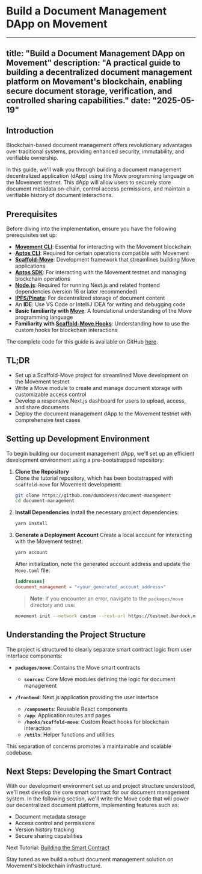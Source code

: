 # Build a Document Management DApp on Movement

---
title: "Build a Document Management DApp on Movement"
description: "A practical guide to building a decentralized document management platform on Movement's blockchain, enabling secure document storage, verification, and controlled sharing capabilities."
date: "2025-05-19"
---

## Introduction

Blockchain-based document management offers revolutionary advantages over traditional systems, providing enhanced security, immutability, and verifiable ownership.

In this guide, we'll walk you through building a document management decentralized application (dApp) using the Move programming language on the Movement testnet. This dApp will allow users to securely store document metadata on-chain, control access permissions, and maintain a verifiable history of document interactions.

## Prerequisites

Before diving into the implementation, ensure you have the following prerequisites set up:

- **[Movement CLI](https://developer.movementnetwork.xyz/learning-paths/basic-concepts/01-install-movement-cli)**: Essential for interacting with the Movement blockchain
- **[Aptos CLI](https://aptos.dev/cli-tools/aptos-cli-tool/install-aptos-cli)**: Required for certain operations compatible with Movement
- **[Scaffold-Move](https://github.com/arjanjohan/scaffold-move)**: Development framework that streamlines building Move applications
- **[Aptos SDK](https://aptos.dev/en/build/sdks/ts-sdk)**: For interacting with the Movement testnet and managing blockchain operations
- **[Node.js](https://nodejs.org/en/download/)**: Required for running Next.js and related frontend dependencies (version 16 or later recommended)
- **[IPFS/Pinata](https://www.pinata.cloud/)**: For decentralized storage of document content
- An **IDE**: Use VS Code or IntelliJ IDEA for writing and debugging code
- **Basic familiarity with [Move](https://developer.movementnetwork.xyz/learning-paths/basic-concepts)**: A foundational understanding of the Move programming language
- **Familiarity with [Scaffold-Move Hooks](https://scaffold-move-docs.vercel.app/hooks/)**: Understanding how to use the custom hooks for blockchain interactions

The complete code for this guide is available on GitHub [here](https://github.com/dumbdevss/document-management).

## TL;DR

- Set up a Scaffold-Move project for streamlined Move development on the Movement testnet
- Write a Move module to create and manage document storage with customizable access control
- Develop a responsive Next.js dashboard for users to upload, access, and share documents
- Deploy the document management dApp to the Movement testnet with comprehensive test cases

## Setting up Development Environment

To begin building our document management dApp, we'll set up an efficient development environment using a pre-bootstrapped repository:

1. **Clone the Repository**  
   Clone the tutorial repository, which has been bootstrapped with `scaffold-move` for Movement development:

   ```bash
   git clone https://github.com/dumbdevss/document-management
   cd document-management
   ```

2. **Install Dependencies**
   Install the necessary project dependencies:

   ```bash
   yarn install
   ```

3. **Generate a Deployment Account**
   Create a local account for interacting with the Movement testnet:

   ```bash
   yarn account
   ```

   After initialization, note the generated account address and update the `Move.toml` file:

   ```toml
   [addresses]
   document_management = "<your_generated_account_address>"
   ```

   > **Note**: If you encounter an error, navigate to the `packages/move` directory and use:

   ```bash
   movement init --network custom --rest-url https://testnet.bardock.movementnetwork.xyz/v1 --faucet-url https://faucet.testnet.bardock.movementnetwork.xyz/
   ```

## Understanding the Project Structure

The project is structured to clearly separate smart contract logic from user interface components:

- **`packages/move`**: Contains the Move smart contracts
  - **`sources`**: Core Move modules defining the logic for document management

- **`/frontend`**: Next.js application providing the user interface
  - **`/components`**: Reusable React components
  - **`/app`**: Application routes and pages
  - **`/hooks/scaffold-move`**: Custom React hooks for blockchain interaction
  - **`/utils`**: Helper functions and utilities

This separation of concerns promotes a maintainable and scalable codebase.

## Next Steps: Developing the Smart Contract

With our development environment set up and project structure understood, we'll next develop the core smart contract for our document management system. In the following section, we'll write the Move code that will power our decentralized document platform, implementing features such as:

- Document metadata storage
- Access control and permissions
- Version history tracking
- Secure sharing capabilities

Next Tutorial: [Building the Smart Contract](./building-smart-contract.md)

Stay tuned as we build a robust document management solution on Movement's blockchain infrastructure.

